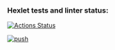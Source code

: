 ### Hexlet tests and linter status:
[![Actions Status](https://github.com/sgmdlt/devops-for-programmers-project-74/workflows/hexlet-check/badge.svg)](https://github.com/sgmdlt/devops-for-programmers-project-74/actions)

[![push](https://github.com/sgmdlt/devops-for-programmers-project-74/actions/workflows/push.yml/badge.svg)](https://github.com/sgmdlt/devops-for-programmers-project-74/actions/workflows/push.yml)
